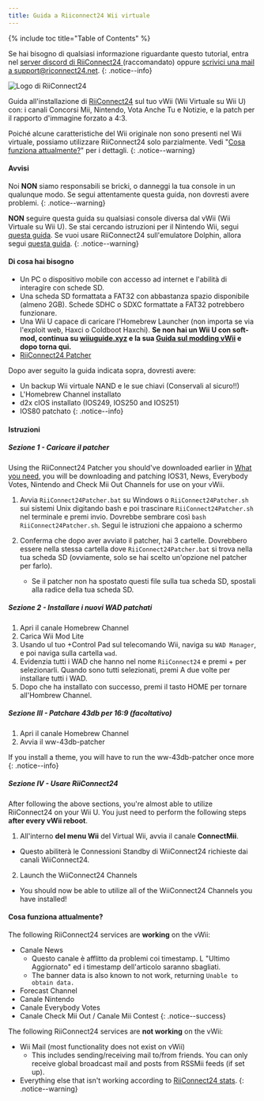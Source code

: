 ```yaml
---
title: Guida a Riiconnect24 Wii virtuale
---
```


{% include toc title="Table of Contents" %}

Se hai bisogno di qualsiasi informazione riguardante questo tutorial, entra nel [server discord di RiiConnect24 ](https://discord.gg/rc24)(raccomandato) oppure [scrivici una mail a support@riconnect24.net](mailto:support@riiconnect24.net).
{: .notice--info}

![Logo di RiiConnect24](/images/WiiRC24Logo.jpg)

Guida all'installazione di [RiiConnect24](https://rc24.xyz) sul tuo vWii (Wii Virtuale su Wii U) con: i canali Concorsi Mii, Nintendo, Vota Anche Tu e Notizie, e la patch per il rapporto d'immagine forzato a 4:3.

Poiché alcune caratteristiche del Wii originale non sono presenti nel Wii virtuale, possiamo utilizzare RiiConnect24 solo parzialmente. Vedi "[Cosa funziona attualmente?](#whats-currently-working)" per i dettagli.
{: .notice--warning}

#### Avvisi

Noi **NON** siamo responsabili se bricki, o danneggi la tua console in un qualunque modo. Se segui attentamente questa guida, non dovresti avere problemi.
{: .notice--warning}

**NON** seguire questa guida su qualsiasi console diversa dal vWii (Wii Virtuale su Wii U). Se stai cercando istruzioni per il Nintendo Wii, segui [questa guida](riiconnect24). Se vuoi usare RiiConnect24 sull'emulatore Dolphin, allora segui [questa guida](riiconnect24-dolphin).
{: .notice--warning}

#### Di cosa hai bisogno

* Un PC o dispositivo mobile con accesso ad internet e l'abilità di interagire con schede SD.
* Una scheda SD formattata a FAT32 con abbastanza spazio disponibile (almeno 2GB). Schede SDHC o SDXC formattate a FAT32 potrebbero funzionare.
* Una Wii U capace di caricare l'Homebrew Launcher (non importa se via l'exploit web, Haxci o Coldboot Haxchi). **Se non hai un Wii U con soft-mod, continua su [wiiuguide.xyz](https://wiiuguide.xyz) e la sua [Guida sul modding vWii](https://wiiuguide.xyz/#/vwii-modding) e dopo torna qui.**
* [RiiConnect24 Patcher](https://github.com/RiiConnect24/RiiConnect24-Patcher/releases)

Dopo aver seguito la guida indicata sopra, dovresti avere:
* Un backup Wii virtuale NAND e le sue chiavi (Conservali al sicuro!!)
* L'Homebrew Channel installato
* d2x cIOS installato (IOS249, IOS250 and IOS251)
* IOS80 patchato
{: .notice--info}

#### Istruzioni

##### Sezione 1 - Caricare il patcher

Using the RiiConnect24 Patcher you should've downloaded earlier in [What you need](#what-you-need), you will be downloading and patching IOS31, News, Everybody Votes, Nintendo and Check Mii Out Channels for use on your vWii.

1. Avvia `RiiConnect24Patcher.bat` su Windows o `RiiConnect24Patcher.sh` sui sistemi Unix digitando bash e poi trascinare `RiiConnect24Patcher.sh` nel terminale e premi invio. Dovrebbe sembrare così `bash RiiConnect24Patcher.sh`. Segui le istruzioni che appaiono a schermo

2. Conferma che dopo aver avviato il patcher, hai 3 cartelle. Dovrebbero essere nella stessa cartella dove `RiiConnect24Patcher.bat` si trova nella tua scheda SD (ovviamente, solo se hai scelto un'opzione nel patcher per farlo).
   - Se il patcher non ha spostato questi file sulla tua scheda SD, spostali alla radice della tua scheda SD.

##### Sezione 2 - Installare i nuovi WAD patchati

1. Apri il canale Homebrew Channel
2. Carica Wii Mod Lite
3. Usando ul tuo +Control Pad sul telecomando Wii, naviga su `WAD Manager`, e poi naviga sulla cartella `wad`.
4. Evidenzia tutti i WAD che hanno nel nome `RiiConnect24` e premi + per selezionarli. Quando sono tutti selezionati, premi A due volte per installare tutti i WAD.
5. Dopo che ha installato con successo, premi il tasto HOME per tornare all'Hombrew Channel.

##### Sezione III - Patchare 43db per 16:9 (facoltativo)

1. Apri il canale Homebrew Channel
2. Avvia il ww-43db-patcher

If you install a theme, you will have to run the ww-43db-patcher once more
{: .notice--info}

##### Sezione IV - Usare RiiConnect24

After following the above sections, you're almost able to utilize RiiConnect24 on your Wii U. You just need to perform the following steps **after every vWii reboot**.

1. All'interno **del menu Wii** del Virtual Wii, avvia il canale **ConnectMii**.
* Questo abiliterà le Connessioni Standby di WiiConnect24 richieste dai canali WiiConnect24.
2. Launch the WiiConnect24 Channels
* You should now be able to utilize all of the WiiConnect24 Channels you have installed!

#### Cosa funziona attualmente?
The following RiiConnect24 services are **working** on the vWii:
* Canale News
    * Questo canale è afflitto da problemi coi timestamp. L "Ultimo Aggiornato" ed i timestamp dell'articolo saranno sbagliati.
    * The banner data is also known to not work, returning `Unable to obtain data.`
* Forecast Channel
* Canale Nintendo
* Canale Everybody Votes
* Canale Check Mii Out / Canale Mii Contest
{: .notice--success}

The following RiiConnect24 services are **not working** on the vWii:
* Wii Mail (most functionality does not exist on vWii)
    * This includes sending/receiving mail to/from friends. You can only receive global broadcast mail and posts from RSSMii feeds (if set up).
* Everything else that isn't working according to [RiiConnect24 stats](https://rc24.xyz/stats/index.html).
{: .notice--warning}
